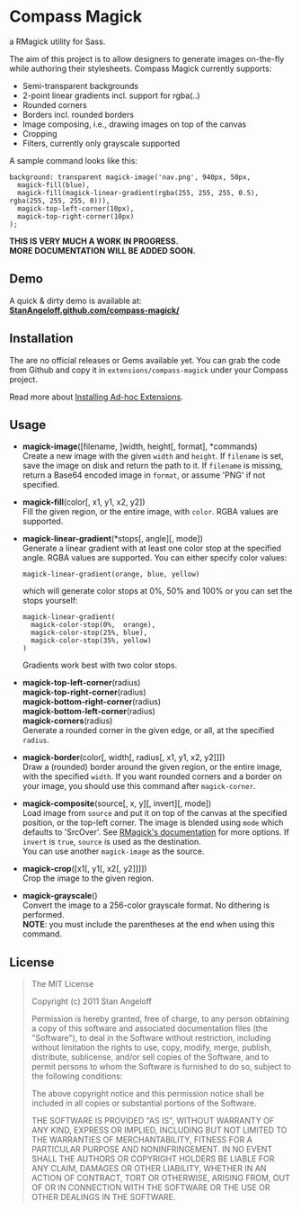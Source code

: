 Compass Magick
==============

a RMagick utility for Sass.

The aim of this project is to allow designers to generate images on-the-fly
while authoring their stylesheets. Compass Magick currently supports:

* Semi-transparent backgrounds
* 2-point linear gradients incl. support for rgba(..)
* Rounded corners
* Borders incl. rounded borders
* Image composing, i.e., drawing images on top of the canvas
* Cropping
* Filters, currently only grayscale supported

A sample command looks like this:

    background: transparent magick-image('nav.png', 940px, 50px,
      magick-fill(blue),
      magick-fill(magick-linear-gradient(rgba(255, 255, 255, 0.5), rgba(255, 255, 255, 0))),
      magick-top-left-corner(10px),
      magick-top-right-corner(10px)
    );

**THIS IS VERY MUCH A WORK IN PROGRESS.  
  MORE DOCUMENTATION WILL BE ADDED SOON.**

Demo
----

A quick & dirty demo is available at:  
**[StanAngeloff.github.com/compass-magick/](http://stanangeloff.github.com/compass-magick/)**

Installation
------------

The are no official releases or Gems available yet. You can grab the code
from Github and copy it in `extensions/compass-magick` under your Compass
project.

Read more about [Installing Ad-hoc Extensions](http://compass-style.org/docs/tutorials/extensions/).

Usage
-----

* **magick-image**([filename, ]width, height[, format], *commands)  
  Create a new image with the given `width` and `height`. If `filename` is
  set, save the image on disk and return the path to it. If `filename` is
  missing, return a Base64 encoded image in `format`, or assume 'PNG' if not
  specified.

* **magick-fill**(color[, x1, y1, x2, y2])  
  Fill the given region, or the entire image, with `color`. RGBA values are
  supported.

* **magick-linear-gradient**(*stops[, angle][, mode])  
  Generate a linear gradient with at least one color stop at the specified 
  angle. RGBA values are supported.  You can either specify color values:

      magick-linear-gradient(orange, blue, yellow)

  which will generate color stops at 0%, 50% and 100% or you can set the stops
  yourself:

      magick-linear-gradient(
        magick-color-stop(0%,  orange),
        magick-color-stop(25%, blue),
        magick-color-stop(35%, yellow)
      )

  Gradients work best with two color stops.

* **magick-top-left-corner**(radius)  
  **magick-top-right-corner**(radius)  
  **magick-bottom-right-corner**(radius)  
  **magick-bottom-left-corner**(radius)  
  **magick-corners**(radius)  
  Generate a rounded corner in the given edge, or all, at the specified
  `radius`.

* **magick-border**(color[, width[, radius[, x1, y1, x2, y2]]])  
  Draw a (rounded) border around the given region, or the entire image, with
  the specified `width`. If you want rounded corners and a border on your
  image, you should use this command after `magick-corner`.

* **magick-composite**(source[, x, y][, invert][, mode])  
  Load image from `source` and put it on top of the canvas at the specified
  position, or the top-left corner. The image is blended using `mode` which
  defaults to 'SrcOver'. See [RMagick's documentation](http://studio.imagemagick.org/RMagick/doc/constants.html#CompositeOperator)
  for more options. If `invert` is `true`, `source` is used as the
  destination.  
  You can use another `magick-image` as the source.

* **magick-crop**([x1[, y1[, x2[, y2]]]])  
  Crop the image to the given region.

* **magick-grayscale**()  
  Convert the image to a 256-color grayscale format. No dithering is
  performed.  
  **NOTE**: you must include the parentheses at the end when using this
  command.

License
-------

> The MIT License
> 
> Copyright (c) 2011 Stan Angeloff
> 
> Permission is hereby granted, free of charge, to any person obtaining a copy
> of this software and associated documentation files (the "Software"), to deal
> in the Software without restriction, including without limitation the rights
> to use, copy, modify, merge, publish, distribute, sublicense, and/or sell
> copies of the Software, and to permit persons to whom the Software is
> furnished to do so, subject to the following conditions:
> 
> The above copyright notice and this permission notice shall be included in
> all copies or substantial portions of the Software.
> 
> THE SOFTWARE IS PROVIDED "AS IS", WITHOUT WARRANTY OF ANY KIND, EXPRESS OR
> IMPLIED, INCLUDING BUT NOT LIMITED TO THE WARRANTIES OF MERCHANTABILITY,
> FITNESS FOR A PARTICULAR PURPOSE AND NONINFRINGEMENT. IN NO EVENT SHALL THE
> AUTHORS OR COPYRIGHT HOLDERS BE LIABLE FOR ANY CLAIM, DAMAGES OR OTHER
> LIABILITY, WHETHER IN AN ACTION OF CONTRACT, TORT OR OTHERWISE, ARISING FROM,
> OUT OF OR IN CONNECTION WITH THE SOFTWARE OR THE USE OR OTHER DEALINGS IN
> THE SOFTWARE.
